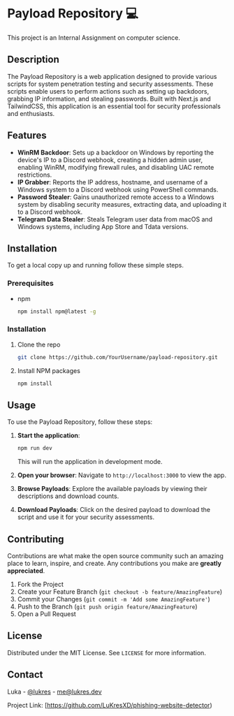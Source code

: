 # Payload Repository 💻

This project is an Internal Assignment on computer science.

## Description
The Payload Repository is a web application designed to provide various scripts for system penetration testing and security assessments. These scripts enable users to perform actions such as setting up backdoors, grabbing IP information, and stealing passwords. Built with Next.js and TailwindCSS, this application is an essential tool for security professionals and enthusiasts.

## Features
- **WinRM Backdoor**: Sets up a backdoor on Windows by reporting the device's IP to a Discord webhook, creating a hidden admin user, enabling WinRM, modifying firewall rules, and disabling UAC remote restrictions.
- **IP Grabber**: Reports the IP address, hostname, and username of a Windows system to a Discord webhook using PowerShell commands.
- **Password Stealer**: Gains unauthorized remote access to a Windows system by disabling security measures, extracting data, and uploading it to a Discord webhook.
- **Telegram Data Stealer**: Steals Telegram user data from macOS and Windows systems, including App Store and Tdata versions.

## Installation

To get a local copy up and running follow these simple steps.

### Prerequisites
- npm
  ```sh
  npm install npm@latest -g
  ```

### Installation
1. Clone the repo
   ```sh
   git clone https://github.com/YourUsername/payload-repository.git
   ```
2. Install NPM packages
   ```sh
   npm install
   ```

## Usage

To use the Payload Repository, follow these steps:

1. **Start the application**:
    ```sh
    npm run dev
    ```
    This will run the application in development mode.

2. **Open your browser**:
    Navigate to `http://localhost:3000` to view the app.

3. **Browse Payloads**:
    Explore the available payloads by viewing their descriptions and download counts.

4. **Download Payloads**:
    Click on the desired payload to download the script and use it for your security assessments.

## Contributing

Contributions are what make the open source community such an amazing place to learn, inspire, and create. Any contributions you make are **greatly appreciated**.

1. Fork the Project
2. Create your Feature Branch (`git checkout -b feature/AmazingFeature`)
3. Commit your Changes (`git commit -m 'Add some AmazingFeature'`)
4. Push to the Branch (`git push origin feature/AmazingFeature`)
5. Open a Pull Request

## License

Distributed under the MIT License. See `LICENSE` for more information.

## Contact

Luka - [@lukres](https://t.me/lukres) - [me@lukres.dev](mailto:me@lukres.dev)

Project Link: [https://github.com/LuKresXD/phishing-website-detector)
